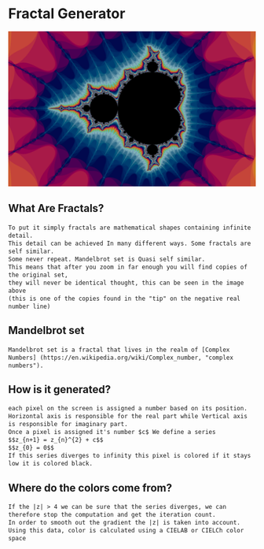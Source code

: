 # Fractal Generator

![Main](./ScreenShots/2.png)

## What Are Fractals?

    To put it simply fractals are mathematical shapes containing infinite detail.
    This detail can be achieved In many different ways. Some fractals are self similar.
    Some never repeat. Mandelbrot set is Quasi self similar.
    This means that after you zoom in far enough you will find copies of the original set,
    they will never be identical thought, this can be seen in the image above
    (this is one of the copies found in the "tip" on the negative real number line)

## Mandelbrot set

    Mandelbrot set is a fractal that lives in the realm of [Complex Numbers] (https://en.wikipedia.org/wiki/Complex_number, "complex numbers").

## How is it generated?

    each pixel on the screen is assigned a number based on its position.
    Horizontal axis is responsible for the real part while Vertical axis is responsible for imaginary part.
    Once a pixel is assigned it's number $c$ We define a series
    $$z_{n+1} = z_{n}^{2} + c$$
    $$z_{0} = 0$$
    If this series diverges to infinity this pixel is colored if it stays low it is colored black.

## Where do the colors come from?

    If the |z| > 4 we can be sure that the series diverges, we can therefore stop the computation and get the iteration count.
    In order to smooth out the gradient the |z| is taken into account.
    Using this data, color is calculated using a CIELAB or CIELCh color space
